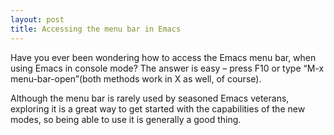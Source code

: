 ```yaml
---
layout: post
title: Accessing the menu bar in Emacs
---
```


Have you ever been wondering how to access the Emacs menu bar, when
using Emacs in console mode? The answer is easy – press F10 or type
“M-x menu-bar-open”(both methods work in X as well, of course).

Although the menu bar is rarely used by seasoned Emacs veterans, exploring it is a great way to get started with the capabilities of the new modes, so being able to use it is generally a good thing.
